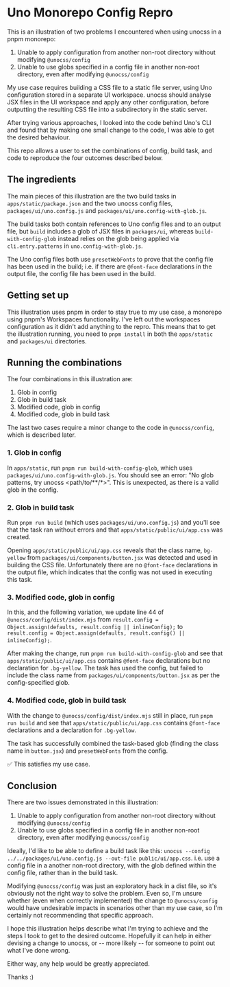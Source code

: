 # Uno Monorepo Config Repro

This is an illustration of two problems I encountered when using unocss in a pnpm monorepo:

1. Unable to apply configuration from another non-root directory without modifying `@unocss/config`
2. Unable to use globs specified in a config file in another non-root directory, even after modifying `@unocss/config`

My use case requires building a CSS file to a static file server, using Uno configuration stored in a separate UI workspace. unocss should analyse JSX files in the UI workspace and apply any other configuration, before outputting the resulting CSS file into a subdirectory in the static server.

After trying various approaches, I looked into the code behind Uno's CLI and found that by making one small change to the code, I was able to get the desired behaviour.

This repo allows a user to set the combinations of config, build task, and code to reproduce the four outcomes described below.

## The ingredients

The main pieces of this illustration are the two build tasks in `apps/static/package.json` and the two unocss config files, `packages/ui/uno.config.js` and `packages/ui/uno.config-with-glob.js`.

The build tasks both contain references to Uno config files and to an output file, but `build` includes a glob of JSX files in `packages/ui`, whereas `build-with-config-glob` instead relies on the glob being applied via `cli.entry.patterns` in `uno.config-with-glob.js`.

The Uno config files both use `presetWebFonts` to prove that the config file has been used in the build; i.e. if there are `@font-face` declarations in the output file, the config file has been used in the build.

## Getting set up

This illustration uses pnpm in order to stay true to my use case, a monorepo using pnpm's Workspaces functionality. I've left out the workspaces configuration as it didn't add anything to the repro. This means that to get the illustration running, you need to `pnpm install` in both the `apps/static` and `packages/ui` directories.

## Running the combinations

The four combinations in this illustration are:

1. Glob in config
2. Glob in build task
3. Modified code, glob in config
4. Modified code, glob in build task

The last two cases require a minor change to the code in `@unocss/config`, which is described later.

### 1. Glob in config

In `apps/static`, run `pnpm run build-with-config-glob`, which uses `packages/ui/uno.config-with-glob.js`. You should see an error: "No glob patterns, try unocss <path/to/**/*>". This is unexpected, as there is a valid glob in the config.

### 2. Glob in build task

Run `pnpm run build` (which uses `packages/ui/uno.config.js`) and you'll see that the task ran without errors and that `apps/static/public/ui/app.css` was created.

Opening `apps/static/public/ui/app.css` reveals that the class name, `bg-yellow` from `packages/ui/components/button.jsx` was detected and used in building the CSS file. Unfortunately there are no `@font-face` declarations in the output file, which indicates that the config was not used in executing this task.

### 3. Modified code, glob in config

In this, and the following variation, we update line 44 of `@unocss/config/dist/index.mjs` from `result.config = Object.assign(defaults, result.config || inlineConfig);` to `result.config = Object.assign(defaults, result.config() || inlineConfig);`.

After making the change, run `pnpm run build-with-config-glob` and see that `apps/static/public/ui/app.css` contains `@font-face` declarations but no declaration for `.bg-yellow`. The task has used the config, but failed to include the class name from `packages/ui/components/button.jsx` as per the config-specified glob.

### 4. Modified code, glob in build task

With the change to `@unocss/config/dist/index.mjs` still in place, run `pnpm run build` and see that `apps/static/public/ui/app.css` contains `@font-face` declarations and a declaration for `.bg-yellow`.

The task has successfully combined the task-based glob (finding the class name in `button.jsx`) and `presetWebFonts` from the config.

✅ This satisfies my use case.

## Conclusion

There are two issues demonstrated in this illustration:

1. Unable to apply configuration from another non-root directory without modifying `@unocss/config`
2. Unable to use globs specified in a config file in another non-root directory, even after modifying `@unocss/config`

Ideally, I'd like to be able to define a build task like this: `unocss --config ../../packages/ui/uno.config.js --out-file public/ui/app.css`. i.e. use a config file in a another non-root directory, with the glob defined within the config file, rather than in the build task.

Modifying `@unocss/config` was just an exploratory hack in a dist file, so it's obviously not the right way to solve the problem. Even so, I'm unsure whether (even when correctly implemented) the change to `@unocss/config` would have undesirable impacts in scenarios other than my use case, so I'm certainly not recommending that specific approach.

I hope this illustration helps describe what I'm trying to achieve and the steps I took to get to the desired outcome. Hopefully it can help in either devising a change to unocss, or -- more likely -- for someone to point out what I've done wrong.

Either way, any help would be greatly appreciated.

Thanks :)

